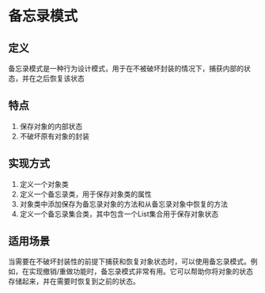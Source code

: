 # 备忘录模式
## 定义
备忘录模式是一种行为设计模式，用于在不被破坏封装的情况下，捕获内部的状态，并在之后恢复该状态
## 特点
1. 保存对象的内部状态
2. 不破坏原有对象的封装
## 实现方式
1. 定义一个对象类
2. 定义一个备忘录类，用于保存对象类的属性
3. 对象类中添加保存为备忘录对象的方法和从备忘录对象中恢复的方法
4. 定义一个备忘录集合类，其中包含一个List集合用于保存对象状态
## 适用场景
当需要在不破坏封装性的前提下捕获和恢复对象状态时，可以使用备忘录模式。例如，在实现撤销/重做功能时，备忘录模式非常有用。它可以帮助你将对象的状态存储起来，并在需要时恢复到之前的状态。